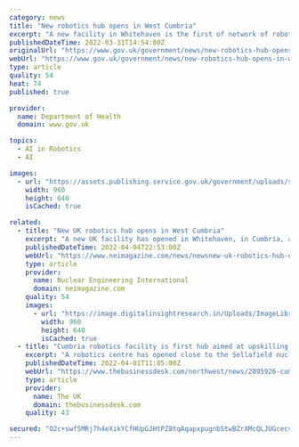 ```yaml
---
category: news
title: "New robotics hub opens in West Cumbria"
excerpt: "A new facility in Whitehaven is the first of network of robotics and artificial intelligence collaboration hubs across the UK."
publishedDateTime: 2022-03-31T14:54:00Z
originalUrl: "https://www.gov.uk/government/news/new-robotics-hub-opens-in-west-cumbria"
webUrl: "https://www.gov.uk/government/news/new-robotics-hub-opens-in-west-cumbria"
type: article
quality: 54
heat: 74
published: true

provider:
  name: Department of Health
  domain: www.gov.uk

topics:
  - AI in Robotics
  - AI

images:
  - url: "https://assets.publishing.service.gov.uk/government/uploads/system/uploads/image_data/file/146899/s960_RAICo_1_Soft_Opening_GOV1.jpg"
    width: 960
    height: 640
    isCached: true

related:
  - title: "New UK robotics hub opens in West Cumbria"
    excerpt: "A new UK facility has opened in Whitehaven, in Cumbria, as the first network of robotics and artificial intelligence collaboration hubs across the UK. The Whitehaven collaborative hub, opened to stakeholders on 31 March,"
    publishedDateTime: 2022-04-04T22:53:00Z
    webUrl: "https://www.neimagazine.com/news/newsnew-uk-robotics-hub-opens-in-west-cumbria-9599116"
    type: article
    provider:
      name: Nuclear Engineering International
      domain: neimagazine.com
    quality: 54
    images:
      - url: "https://image.digitalinsightresearch.in/Uploads/ImageLibrary/Active/2017Q3/5.PMI/NEI_2022/RAICo_1.jpg"
        width: 960
        height: 640
        isCached: true
  - title: "Cumbria robotics facility is first hub aimed at upskilling N-plant decommissioning"
    excerpt: "A robotics centre has opened close to the Sellafield nuclear site in Cumbria to aid the skills needed in decommissioning such sites. Perched above Whitehaven harbour, the facility, known as RAIC01, is the first of a network of robotics and artificial intelligence hubs to open across the UK."
    publishedDateTime: 2022-04-01T11:05:00Z
    webUrl: "https://www.thebusinessdesk.com/northwest/news/2095926-cumbria-robotics-facility-is-first-hub-aimed-at-upskilling-n-plant-decommissioning"
    type: article
    provider:
      name: The UK
      domain: thebusinessdesk.com
    quality: 43

secured: "O2c+swf5MRj7h4eXikYCfHUpGJHtPZ8tqAqapxpugnbStwBZrXMcQLJUGcecvkmfFoA3aXdmqEjugm9ibk054uW10+kn5yeWm/sQ5a1qFjfDIXTbGIj8lrirAjRr1YRU1P8amXT5WYBuSXNMVvqXQHQF1hT+H5a9N0Xwh0YylOeIOl09b38GaLsWEl+6SpOMsLsuw7yVTaINWE4iFq83IOx8CvK9xFfARghJkgNQBZcTLVGkgmhXkbxBcPNBiw23lJkmH79+u0dsXn+OA2A47JTyJahNciTUghCkS1nVos3ITcTd0LKjScW+Yf2yAXIOFCWjunQbSyCcGx5MIv4letTeY/PqRAEQZc1BFiCrUWs=;MwI8B57rSlcd2q+VgDiBPQ=="
---
```


